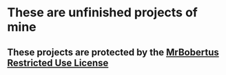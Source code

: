 # These are unfinished projects of mine
## These projects are protected by the [MrBobertus Restricted Use License](https://github.com/MrBobertus/MrBobertus.github.io/blob/main/portfolio/temp/LICENSE.md)
